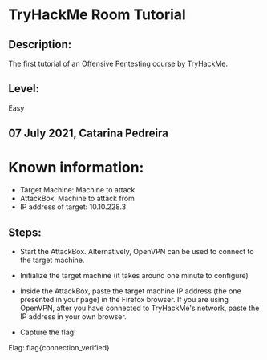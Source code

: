 
# TryHackMe Room Tutorial

## Description: 
The first tutorial of an Offensive Pentesting course by TryHackMe.

## Level:
Easy

07 July 2021, Catarina Pedreira
------------------------------------

# Known information:
- Target Machine: Machine to attack
- AttackBox: Machine to attack from
- IP address of target: 10.10.228.3


## Steps:

* Start the AttackBox. Alternatively, OpenVPN can be used to connect to the target machine.

* Initialize the target machine (it takes around one minute to configure)

* Inside the AttackBox, paste the target machine IP address (the one presented in your page) in the Firefox browser. If you are using OpenVPN, after you have connected to TryHackMe's network, paste the IP address in your own browser.

* Capture the flag! 

Flag: flag{connection_verified}



